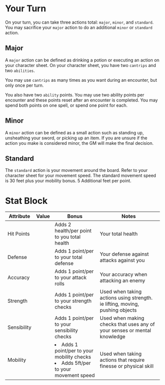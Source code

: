 # Your Turn
  On your turn, you can take three actions total: `major`, `minor`, and `standard`.  You may sacrifice your `major` action to do an additional `minor` or `standard` action.

## Major
  A `major` action can be defined as drinking a potion or executing an action on your character sheet.  On your character sheet, you have two `cantrips` and two `abilities`.  

  You may use `cantrips` as many times as you want during an encounter, but only once per turn.

  You also have two `ability` points.  You may use two ability points per encounter and these points reset after an encounter is completed. You may spend both points on one spell, or spend one point for each.

## Minor
  A `minor` action can be defined as a small action such as standing up, unsheathing your sword, or picking up an item.  If you are unsure if the action you make is considered minor, the GM will make the final decision.

## Standard
  The `standard` action is your movement around the board.  Refer to your character sheet for your movement speed. The standard movement speed is 30 feet plus your mobility bonus. 5 Additional feet per point.

# Stat Block
  |Attribute|Value|Bonus|Notes|
  |---|---|---|---|
  |Hit Points|<center> </center>|Adds 2 health/per point to you total health|Your total health|
  |Defense|<center> </center>|Adds 1 point/per to your total defense|Your defense against attacks against you|
  |Accuracy|<center> </center>|Adds 1 point/per to your attack rolls|Your accuracy when attacking an enemy|
  |Strength|<center> </center>|Adds 1 point/per to your strength checks|Used when taking actions using strength. ie lifting, moving, pushing objects|
  |Sensibility|<center> </center>|Adds 1 point/per to your sensibility checks|Used when making checks that uses any of your senses or mental knowledge|
  |Mobility|<center> </center>|<li>Adds 1 point/per to your mobility checks</li><li>Adds 5ft/per to your movement speed</li>|Used when taking actions that require finesse or physical skill|
